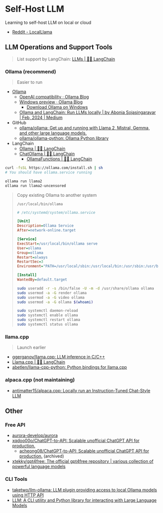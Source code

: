 # Self-Host LLM

Learning to self-host LLM on local or cloud

- [Reddit - LocalLlama](https://www.reddit.com/r/LocalLLaMA/)

## LLM Operations and Support Tools

> List support by LangChain: [LLMs | 🦜️🔗 LangChain](https://python.langchain.com/docs/integrations/llms/#features-natively-supported)

### Ollama (recommend)

> Easier to run

- [Ollama](https://ollama.com/)
  - [OpenAI compatibility · Ollama Blog](https://ollama.com/blog/openai-compatibility)
  - [Windows preview · Ollama Blog](https://ollama.com/blog/windows-preview)
    - [Download Ollama on Windows](https://ollama.com/download/windows)
  - [Ollama and LangChain: Run LLMs locally | by Abonia Sojasingarayar | Feb, 2024 | Medium](https://medium.com/@abonia/ollama-and-langchain-run-llms-locally-900931914a46)
- GitHub
  - [ollama/ollama: Get up and running with Llama 2, Mistral, Gemma, and other large language models.](https://github.com/ollama/ollama)
  - [ollama/ollama-python: Ollama Python library](https://github.com/ollama/ollama-python)
- LangChain
  - [Ollama | 🦜️🔗 LangChain](https://python.langchain.com/docs/integrations/llms/ollama/)
  - [ChatOllama | 🦜️🔗 LangChain](https://python.langchain.com/docs/integrations/chat/ollama/)
    - [OllamaFunctions | 🦜️🔗 LangChain](https://python.langchain.com/docs/integrations/chat/ollama_functions/)

```bash
curl -fsSL https://ollama.com/install.sh | sh
# You should have ollama.service running

ollama run llama2
ollama run llama2-uncensored
```

> Copy existing Ollama to another system
> 
> `/usr/local/bin/ollama`
> 
> ```ini
> # /etc/systemd/system/ollama.service
> 
> [Unit]
> Description=Ollama Service
> After=network-online.target
> 
> [Service]
> ExecStart=/usr/local/bin/ollama serve
> User=ollama
> Group=ollama
> Restart=always
> RestartSec=3
> Environment="PATH=/usr/local/sbin:/usr/local/bin:/usr/sbin:/usr/bin:/sbin:/bin:/usr/games:/usr/local/games:/snap/bin"
> 
> [Install]
> WantedBy=default.target
> ```
> 
> ```bash
> sudo useradd -r -s /bin/false -U -m -d /usr/share/ollama ollama
> sudo usermod -a -G render ollama
> sudo usermod -a -G video ollama
> sudo usermod -a -G ollama $(whoami)
> 
> sudo systemctl daemon-reload
> sudo systemctl enable ollama
> sudo systemctl restart ollama
> sudo systemctl status ollama
> ```

### llama.cpp

> Launch earlier

- [ggerganov/llama.cpp: LLM inference in C/C++](https://github.com/ggerganov/llama.cpp)
- [Llama.cpp | 🦜️🔗 LangChain](https://python.langchain.com/docs/integrations/llms/llamacpp/)
- [abetlen/llama-cpp-python: Python bindings for llama.cpp](https://github.com/abetlen/llama-cpp-python)

### alpaca.cpp (not maintaining)

- [antimatter15/alpaca.cpp: Locally run an Instruction-Tuned Chat-Style LLM](https://github.com/antimatter15/alpaca.cpp)

## Other

### Free API

- [aurora-develop/aurora](https://github.com/aurora-develop/aurora)
- [xqdoo00o/ChatGPT-to-API: Scalable unofficial ChatGPT API for production.](https://github.com/xqdoo00o/ChatGPT-to-API)
  - [acheong08/ChatGPT-to-API: Scalable unofficial ChatGPT API for production.](https://github.com/acheong08/ChatGPT-to-API) (archived)
- [xtekky/gpt4free: The official gpt4free repository | various collection of powerful language models](https://github.com/xtekky/gpt4free)

### CLI Tools

- [taketwo/llm-ollama: LLM plugin providing access to local Ollama models using HTTP API](https://github.com/taketwo/llm-ollama)
- [LLM: A CLI utility and Python library for interacting with Large Language Models](https://llm.datasette.io/en/stable/)

